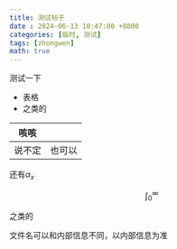 ```yaml
---
title: 测试帖子
date : 2024-06-13 10:47:00 +0800
categories: [临时, 测试]
tags: [zhongwen]
math: true
---
```


测试一下

- 表格
- 之类的

|咳咳||
|-|-|
|说不定|也可以|

还有$\alpha_x$

$$\int_0^\infty$$

之类的

文件名可以和内部信息不同，以内部信息为准